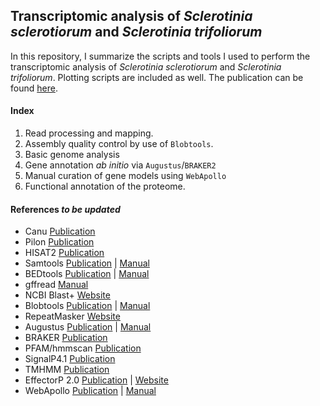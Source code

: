 ## Transcriptomic analysis of *Sclerotinia sclerotiorum* and *Sclerotinia trifoliorum*

In this repository, I summarize the scripts and tools I used to perform the transcriptomic analysis of *Sclerotinia sclerotiorum* and *Sclerotinia trifoliorum*. Plotting scripts are included as well. The publication can be found [here](https://doi.org/10.1101/2020.xx.xx.xxxxxx).

#### Index

01. Read processing and mapping.
02. Assembly quality control by use of `Blobtools`.
03. Basic genome analysis
04. Gene annotation *ab initio* via `Augustus`/`BRAKER2`
05. Manual curation of gene models using `WebApollo`
06. Functional annotation of the proteome. 

#### References *to be updated*

- Canu [Publication](http://www.pubmedcentral.nih.gov/articlerender.fcgi?artid=PMC5411767)
- Pilon [Publication](http://dx.plos.org/10.1371/journal.pone.0112963)
- HISAT2 [Publication](http://www.nature.com/articles/nmeth.3317)
- Samtools [Publication](https://academic.oup.com/bioinformatics/article/25/16/2078/204688) | [Manual](http://www.htslib.org/doc/)
- BEDtools [Publication](https://academic.oup.com/bioinformatics/article-lookup/doi/10.1093/bioinformatics/btq033) | [Manual](https://bedtools.readthedocs.io/en/latest/)
- gffread [Manual](http://ccb.jhu.edu/software/stringtie/gff.shtml)
- NCBI Blast+ [Website](https://www.ncbi.nlm.nih.gov/books/NBK279690/)
- Blobtools [Publication](https://f1000research.com/articles/6-1287/v1) | [Manual](https://blobtools.readme.io/docs)
- RepeatMasker [Website](http://www.repeatmasker.org)
- Augustus [Publication](https://academic.oup.com/nar/article/33/suppl_2/W465/2505649) | [Manual](https://vcru.wisc.edu/simonlab/bioinformatics/programs/augustus/docs/tutorial2015/index.html)
- BRAKER [Publication](https://academic.oup.com/bioinformatics/article-lookup/doi/10.1093/bioinformatics/btv661)
- PFAM/hmmscan [Publication](http://dx.plos.org/10.1371/journal.pcbi.1002195)
- SignalP4.1 [Publication](http://link.springer.com/10.1007/978-1-4939-7015-5_6)
- TMHMM [Publication](https://www.sciencedirect.com/science/article/pii/S0022283600943158?via%3Dihub)
- EffectorP 2.0 [Publication](http://doi.wiley.com/10.1111/mpp.12682) | [Website](http://effectorp.csiro.au)
- WebApollo [Publication](http://genomebiology.biomedcentral.com/articles/10.1186/gb-2013-14-8-r93) | [Manual](https://genomearchitect.readthedocs.io/en/latest/)

